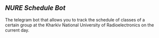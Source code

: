 ## _NURE Schedule Bot_

The telegram bot that allows you to track the schedule of classes of a certain group at the Kharkiv National University of Radioelectronics on the current day.
